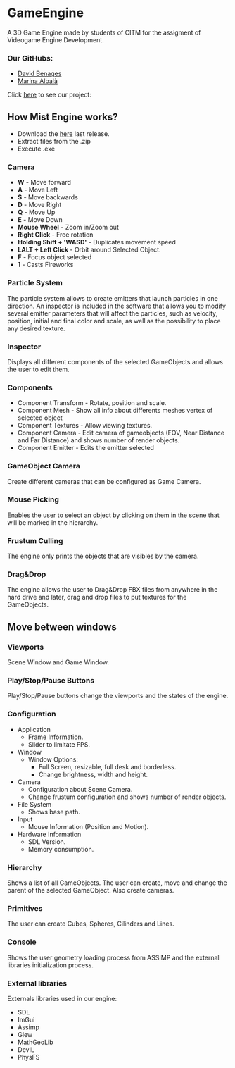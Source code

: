 # GameEngine
A 3D Game Engine made by students of CITM for the assigment of Videogame Engine Development. 


### Our GitHubs:
- [David Benages](https://github.com/Divangus)
- [Marina Albalà](https://github.com/Vizalt)

Click [here](https://github.com/Vizalt/MistEngine) to see our project:

## How Mist Engine works?
- Download the [here](https://github.com/Vizalt/MistEngine/releases) last release.
- Extract files from the .zip
- Execute .exe

### Camera
- **W** - Move forward
- **A** - Move Left
- **S** - Move backwards
- **D** - Move Right
- **Q** - Move Up
- **E** - Move Down
- **Mouse Wheel** - Zoom in/Zoom out
- **Right Click** - Free rotation
- **Holding Shift + 'WASD'** - Duplicates movement speed
- **LALT + Left Click** - Orbit around Selected Object.
- **F** - Focus object selected
- **1** - Casts Fireworks

### Particle System
The particle system allows to create emitters that launch particles in one direction. An inspector is included in the software that allows you to modify several emitter parameters that will affect the particles, such as velocity, position, initial and final color and scale, as well as the possibility to place any desired texture.

### Inspector
Displays all different components of the selected GameObjects and allows the user to edit them.

### Components
- Component Transform - Rotate, position and scale.
- Component Mesh - Show all info about differents meshes vertex of selected object
- Component Textures - Allow viewing textures.
- Component Camera - Edit camera of gameobjects (FOV, Near Distance and Far Distance) and shows number of render objects.
- Component Emitter - Edits the emitter selected 

### GameObject Camera
Create different cameras that can be configured as Game Camera.

### Mouse Picking
Enables the user to select an object by clicking on them in the scene that will be marked in the hierarchy.

### Frustum Culling
The engine only prints the objects that are visibles by the camera.

### Drag&Drop
The engine allows the user to Drag&Drop FBX files from anywhere in the hard drive and later, drag and drop files to put textures for the GameObjects.

## Move between windows
### Viewports
Scene Window and Game Window.

### Play/Stop/Pause Buttons
Play/Stop/Pause buttons change the viewports and the states of the engine.

### Configuration
- Application
  -  Frame Information.
  -  Slider to limitate FPS.
- Window
  - Window Options:
    - Full Screen, resizable, full desk and borderless.
    - Change brightness, width and height.
- Camera
  - Configuration about Scene Camera.
  - Change frustum configuration and shows number of render objects.
- File System
  - Shows base path.
- Input
  -  Mouse Information (Position and Motion).
- Hardware Information
  - SDL Version.
  - Memory consumption.
### Hierarchy
Shows a list of all GameObjects. The user can create, move and change the parent of the selected GameObject. Also create cameras.
### Primitives
The user can create Cubes, Spheres, Cilinders and Lines.
### Console
Shows the user geometry loading process from ASSIMP and the external libraries initialization process.

### External libraries
Externals libraries used in our engine:
- SDL
- ImGui
- Assimp
- Glew
- MathGeoLib
- DevIL
- PhysFS

